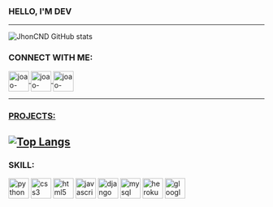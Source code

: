 ### HELLO, I'M DEV
---

![JhonCND GitHub stats](https://github-readme-stats.vercel.app/api?username=JhonCND&show_icons=true&theme=radical)

### CONNECT WITH ME:
<a href="https://www.linkedin.com/in/jo%C3%A3o-victor-almeida-210696191/" target="_black"> 
<img align="center" alt="joao-linkdin" heigth="30" width="40" src="https://cdn.jsdelivr.net/gh/devicons/devicon/icons/linkedin/linkedin-original.svg"
style="max-width:100%;"
<a/>
<a href="https://www.instagram.com/jhonalmeidakkk/" target="_black"> 
<img align="center" alt="joao-linkdin" heigth="30" width="40" src="https://cdn-icons-png.flaticon.com/512/174/174855.png"
style="max-width:100%;"
<a/>
<a href="https://stackoverflow.com/users/16039617/jhon-cnd" target="_black"> 
<img align="center" alt="joao-linkdin" heigth="30" width="40" src="https://cdn-icons-png.flaticon.com/512/2111/2111628.png"
style="max-width:100%;"
<a/>

---
### PROJECTS:
[![Top Langs](https://github-readme-stats.vercel.app/api/top-langs/?username=JhonCND&layout=compact)](https://github.com/Jhoncnd/github-readme-stats)
---
### SKILL:
<img align="center" alt="python" heigth="30" width="40" src="https://cdn.jsdelivr.net/gh/devicons/devicon/icons/python/python-original.svg"
style="max-width:100%;"></img>
<img align="center" alt="css3" heigth="30" width="40" src="https://cdn.jsdelivr.net/gh/devicons/devicon/icons/css3/css3-original.svg"
style="max-width:100%;"></img>
<img align="center" alt="html5" heigth="30" width="40" src="https://cdn.jsdelivr.net/gh/devicons/devicon/icons/html5/html5-original.svg"
style="max-width:100%;"></img>
<img align="center" alt="javascript" heigth="30" width="40" src="https://cdn.jsdelivr.net/gh/devicons/devicon/icons/javascript/javascript-original.svg"
style="max-width:100%;"></img>
<img align="center" alt="django" heigth="30" width="40" src="https://cdn.jsdelivr.net/gh/devicons/devicon/icons/django/django-original.svg"
style="max-width:100%;"></img>
<img align="center" alt="mysql" heigth="30" width="40" src="https://cdn.jsdelivr.net/gh/devicons/devicon/icons/mysql/mysql-original.svg"
style="max-width:100%;"></img>
<img align="center" alt="heroku" heigth="30" width="40" src="https://cdn.jsdelivr.net/gh/devicons/devicon/icons/heroku/heroku-original.svg"
style="max-width:100%;"></img>
<img align="center" alt="glooglecloud" heigth="30" width="40" src="https://cdn.jsdelivr.net/gh/devicons/devicon/icons/googlecloud/googlecloud-original.svg"
style="max-width:100%;"></img>
